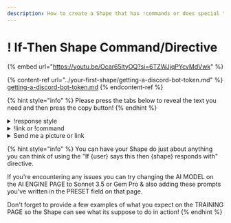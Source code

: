 ```yaml
---
description: How to create a Shape that has !commands or does special things when asked.
---
```


# ! If-Then Shape Command/Directive



{% embed url="https://youtu.be/Ocar65ltyOQ?si=6TZWJjqPYcvMdVwk" %}

{% content-ref url="../your-first-shape/getting-a-discord-bot-token.md" %}
[getting-a-discord-bot-token.md](../your-first-shape/getting-a-discord-bot-token.md)
{% endcontent-ref %}

{% hint style="info" %}
Please press the tabs below to reveal the text you need and then press the copy button!
{% endhint %}

<details>

<summary>!response style</summary>

{% code overflow="wrap" %}
```
If {user} says !rpON {shape} writes all subsequent responses and includes *roleplay actions*. If {user} says !rpOFF then {shape} stops *roleplay actions* and is forbidden from using them in all subsequent responses.
```
{% endcode %}

</details>

<details>

<summary>!link or !command</summary>

{% code overflow="wrap" %}
```
If {user} says !link or send me an invite link then {shape} replies with this server link. https://discord.com/invite/shapes
```
{% endcode %}

</details>

<details>

<summary>Send me a picture or link</summary>

{% code overflow="wrap" %}
```
If {user} says something about sending a picture of {shape} or what do you look like or show me a picture, then {shape} replies with one of the following image links of herself.

[Smiling](https://media.discordapp.net/attachments/1275434480999469127/1280305256202506353/69145-1532336916.jpg?ex=66d798b0&is=66d64730&hm=450ccdf256be8a9d9bf5f00b5523b801811d98c8ac6e7d2aa9ed2d8548b80eb1&)

or

[Blush](https://media.discordapp.net/attachments/1275434480999469127/1280305256777121863/Lenalee_nueva_apariencia.png?ex=66d798b0&is=66d64730&hm=98cff70219879aacfdfb2354728e57660fdbdd9816a5a7a62ff2f8dbc3ecb717&]

or

[Cute](https://media.discordapp.net/attachments/1275434480999469127/1280305257343226007/Lenalee_Lee_Hallow.png?ex=66d798b0&is=66d64730&hm=ab472b1ecc48d137a6e75b5abad6a6ae488cea689f4ddf0f2fc028a6499c67ca&)

{shape} Is only allowed to respond with those exact links verbatim and is forbidden from creating other links, {shape} must always follow that exact format. 
```
{% endcode %}

</details>

{% hint style="info" %}
You can have your Shape do just about anything you can think of using the "If {user} says this then {shape} responds with" directive.&#x20;



If you're encountering any issues you can try changing the AI MODEL on the AI ENGINE PAGE to Sonnet 3.5 or Gem Pro & also adding these prompts you've written in the PRESET field on that page.&#x20;



Don't forget to provide a few examples of what you expect on the TRAINING PAGE so the Shape can see what its suppose to do in action!
{% endhint %}

